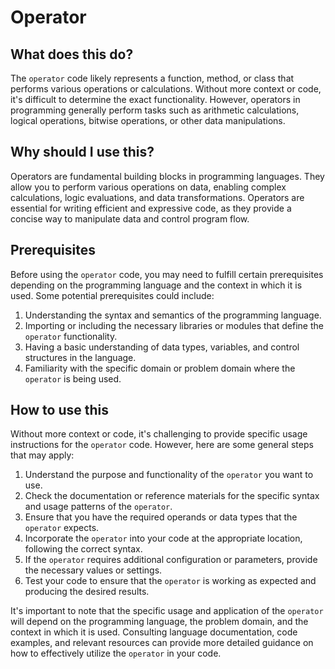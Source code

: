 
  
  # **Operator**

## What does this do?
The `operator` code likely represents a function, method, or class that performs various operations or calculations. Without more context or code, it's difficult to determine the exact functionality. However, operators in programming generally perform tasks such as arithmetic calculations, logical operations, bitwise operations, or other data manipulations.

## Why should I use this?
Operators are fundamental building blocks in programming languages. They allow you to perform various operations on data, enabling complex calculations, logic evaluations, and data transformations. Operators are essential for writing efficient and expressive code, as they provide a concise way to manipulate data and control program flow.

## Prerequisites
Before using the `operator` code, you may need to fulfill certain prerequisites depending on the programming language and the context in which it is used. Some potential prerequisites could include:

1. Understanding the syntax and semantics of the programming language.
2. Importing or including the necessary libraries or modules that define the `operator` functionality.
3. Having a basic understanding of data types, variables, and control structures in the language.
4. Familiarity with the specific domain or problem domain where the `operator` is being used.

## How to use this
Without more context or code, it's challenging to provide specific usage instructions for the `operator` code. However, here are some general steps that may apply:

1. Understand the purpose and functionality of the `operator` you want to use.
2. Check the documentation or reference materials for the specific syntax and usage patterns of the `operator`.
3. Ensure that you have the required operands or data types that the `operator` expects.
4. Incorporate the `operator` into your code at the appropriate location, following the correct syntax.
5. If the `operator` requires additional configuration or parameters, provide the necessary values or settings.
6. Test your code to ensure that the `operator` is working as expected and producing the desired results.

It's important to note that the specific usage and application of the `operator` will depend on the programming language, the problem domain, and the context in which it is used. Consulting language documentation, code examples, and relevant resources can provide more detailed guidance on how to effectively utilize the `operator` in your code.
  
  